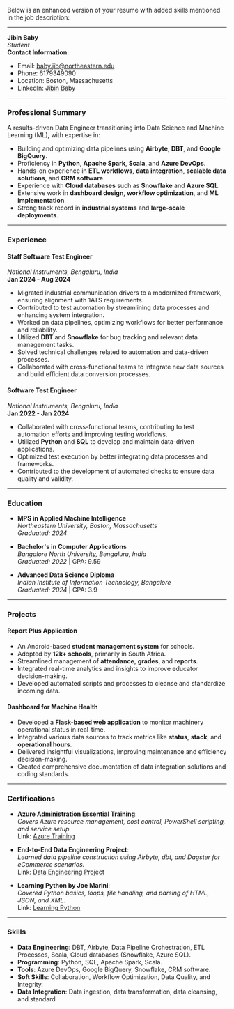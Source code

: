 Below is an enhanced version of your resume with added skills mentioned in the job description:

---

**Jibin Baby**  
*Student*  
**Contact Information:**  
- Email: baby.jib@northeastern.edu  
- Phone: 6179349090  
- Location: Boston, Massachusetts  
- LinkedIn: [Jibin Baby](https://www.linkedin.com/in/jibin-baby-553a3116b/)  

---

### **Professional Summary**
A results-driven Data Engineer transitioning into Data Science and Machine Learning (ML), with expertise in:  
- Building and optimizing data pipelines using **Airbyte**, **DBT**, and **Google BigQuery**.  
- Proficiency in **Python**, **Apache Spark**, **Scala**, and **Azure DevOps**.  
- Hands-on experience in **ETL workflows**, **data integration**, **scalable data solutions**, and **CRM software**.  
- Experience with **Cloud databases** such as **Snowflake** and **Azure SQL**.  
- Extensive work in **dashboard design**, **workflow optimization**, and **ML implementation**.  
- Strong track record in **industrial systems** and **large-scale deployments**.  

---

### **Experience**

#### **Staff Software Test Engineer**  
*National Instruments, Bengaluru, India*  
**Jan 2024 - Aug 2024**  
- Migrated industrial communication drivers to a modernized framework, ensuring alignment with 1ATS requirements.  
- Contributed to test automation by streamlining data processes and enhancing system integration.  
- Worked on data pipelines, optimizing workflows for better performance and reliability.  
- Utilized **DBT** and **Snowflake** for bug tracking and relevant data management tasks.  
- Solved technical challenges related to automation and data-driven processes.  
- Collaborated with cross-functional teams to integrate new data sources and build efficient data conversion processes.  

#### **Software Test Engineer**  
*National Instruments, Bengaluru, India*  
**Jan 2022 - Jan 2024**  
- Collaborated with cross-functional teams, contributing to test automation efforts and improving testing workflows.  
- Utilized **Python** and **SQL** to develop and maintain data-driven applications.  
- Optimized test execution by better integrating data processes and frameworks.  
- Contributed to the development of automated checks to ensure data quality and validity.  

---

### **Education**
- **MPS in Applied Machine Intelligence**  
  *Northeastern University, Boston, Massachusetts*  
  *Graduated: 2024*  

- **Bachelor's in Computer Applications**  
  *Bangalore North University, Bengaluru, India*  
  *Graduated: 2022* | GPA: 9.59  

- **Advanced Data Science Diploma**  
  *Indian Institute of Information Technology, Bangalore*  
  *Graduated: 2024* | GPA: 3.9  

---

### **Projects**

#### **Report Plus Application**
- An Android-based **student management system** for schools.  
- Adopted by **12k+ schools**, primarily in South Africa.  
- Streamlined management of **attendance**, **grades**, and **reports**.  
- Integrated real-time analytics and insights to improve educator decision-making.  
- Developed automated scripts and processes to cleanse and standardize incoming data.  

#### **Dashboard for Machine Health**
- Developed a **Flask-based web application** to monitor machinery operational status in real-time.  
- Integrated various data sources to track metrics like **status**, **stack**, and **operational hours**.  
- Delivered insightful visualizations, improving maintenance and efficiency decision-making.  
- Created comprehensive documentation of data integration solutions and coding standards.  

---

### **Certifications**
- **Azure Administration Essential Training**:  
  *Covers Azure resource management, cost control, PowerShell scripting, and service setup.*  
  Link: [Azure Training](https://shorturl.at/5drBQ)  

- **End-to-End Data Engineering Project**:  
  *Learned data pipeline construction using Airbyte, dbt, and Dagster for eCommerce scenarios.*  
  Link: [Data Engineering Project](https://shorturl.at/tgz9t)  

- **Learning Python by Joe Marini**:  
  *Covered Python basics, loops, file handling, and parsing of HTML, JSON, and XML.*  
  Link: [Learning Python](https://shorturl.at/EAc7N)  

---

### **Skills**
- **Data Engineering**: DBT, Airbyte, Data Pipeline Orchestration, ETL Processes, Scala, Cloud databases (Snowflake, Azure SQL).  
- **Programming**: Python, SQL, Apache Spark, Scala.  
- **Tools**: Azure DevOps, Google BigQuery, Snowflake, CRM software.  
- **Soft Skills**: Collaboration, Workflow Optimization, Data Quality, and Integrity.  
- **Data Integration**: Data ingestion, data transformation, data cleansing, and standard

